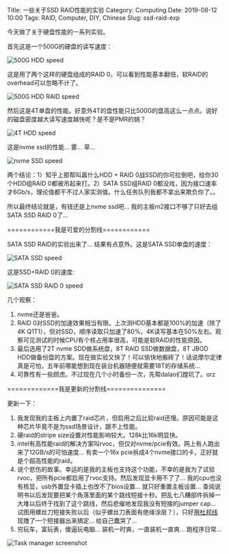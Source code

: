 Title: 一些关于SSD RAID性能的实验
Category: Computing
Date: 2019-08-12 10:00
Tags: RAID, Computer, DIY, Chinese
Slug: ssd-raid-exp

今天做了关于硬盘性能的一系列实验。

首先这是一个500G的硬盘的读写速度：

![500G HDD speed](/images/raid-exp-hdd.png)

这是用了两个这样的硬盘组成的RAID 0，可以看到性能基本翻倍，软RAID的overhead可以忽略不计了。

![500G HDD RAID speed](/images/raid-exp-hdd-raid0.png)

然后这是4T单盘的性能。好意外4T的盘性能只比500G的盘高这么一点点。说好的磁盘密度越大读写速度越快呢？是不是PMR的锅？

![4T HDD speed](/images/raid-exp-hdd-4t.png)

这是nvme ssd的性能... 雾... 草... 

![nvme SSD speed](/images/raid-exp-nvme.png)

两个结论：1）知乎上那帮叫嚣什么HDD + RAID 0战SSD的你可拉倒吧，给你30个HDD组RAID 0都被吊起来打。2）SATA SSD组RAID 0都没戏，因为接口速率才6Gb/s，理论值都干不过人家实测值。什么任务队列我都不拿出来欺负你了。。

所以最终结论就是，有钱还是上nvme ssd吧... 我的主板m2接口不够了只好去组SATA SSD RAID 0了... 

============我是可爱的分割线============

SATA SSD RAID的实验出来了... 结果有点意外。这是SATA SSD单盘的速度：

![SATA SSD speed](/images/raid-exp-ssd.png)

这是SSD+RAID 0的速度:

![SATA SSD RAID 0 speed](/images/raid-exp-ssd-raid0.png)

几个观察：

1. nvme还是爸爸。
2. RAID 0对SSD的加速效果相当有限。上次测HDD基本都是100%的加速（除了4K Q1T1），但对SSD，顺序读取只加速了80%，4K读写基本在50%左右。观察可见测试的时候CPU有个核占用率很高，可能是软RAID的性能原因。
3. 最后选用了2T nvme SDD做系统盘，8T RAID SSD做数据盘，8T JBOD HDD做备份盘的方案。现在做实验又快了！可以愉快地搬砖了！话说摩尔定律真是可怕，五年前哪能想到现在装台机器随便就需要18T的存储系统…
4.  可靠性有一些顾虑。不过现在几个小时备份一次，先帮dalao们蹚坑了。orz

=============我是更新的分割线===============

更新一下：

1. 我发现我的主板上内置了raid芯片，但启用之后比软raid还慢。原因可能是这种芯片毕竟不是为ssd场景设计，跟不上性能。
2. 硬raid的stripe size设置对性能影响较大。128k比16k明显快。
3. intel有高性能raid的解决方案叫rvoc，但仅对nvme/pcie有效。网上有人跑出来了12GB/s的可怕速度… 有卖一个16x pcie拆成4个nvme接口的卡，正好就是个超高性能的raid。
4. 说个悲伤的故事。幸运的是我的主板也支持这个功能，不幸的是我为了试验rvoc，把所有pcie都启用了rvoc支持。然后发现显卡用不了了… 我的cpu也没有核显，usb外置显卡插上也改不了bios设置… 就只好重置主板设置… 查阅说明书以后发现要把某个角落里面的某个跳线短接十秒。把乱七八糟部件拆掉一大堆以后终于找到了这个跳线，然后悲催地发现我没有短接的jumper cap… 试图用螺丝刀短接失败以后（似乎螺丝刀表面有绝缘涂层？），只好[用杜邦线](/esp32-cam-1.html)现撸了一个短接器出来搞定… 给自己蠢哭了…
5. 穷玩车，富玩表，傻逼玩电脑… 装机一时爽，一直装机一直爽… 跑程序日常…

![Task manager screenshot](/images/raid-exp-task-manager.png)